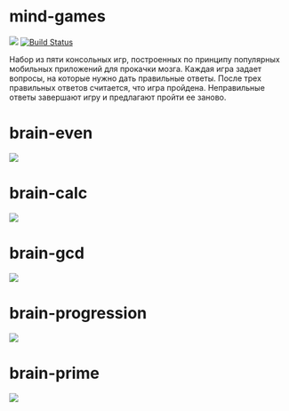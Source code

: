 # mind-games
<a href="https://codeclimate.com/github/Zaven477/mind-games/maintainability"><img src="https://api.codeclimate.com/v1/badges/1fd1680e3a60a6134dc0/maintainability" /></a>
[![Build Status](https://travis-ci.com/travis-ci/travis-web.svg?branch=master)](https://travis-ci.com/travis-ci/travis-web)


Набор из пяти консольных игр, построенных по принципу популярных мобильных приложений для прокачки мозга. Каждая игра задает вопросы, на которые нужно дать правильные ответы. После трех правильных ответов считается, что игра пройдена. Неправильные ответы завершают игру и предлагают пройти ее заново.

# brain-even
<a href="https://asciinema.org/a/sI2fPxdMZYQU8elxJoKOtHr19" target="_blank"><img src="https://asciinema.org/a/sI2fPxdMZYQU8elxJoKOtHr19.svg" /></a>
# brain-calc
<a href="https://asciinema.org/a/UmgiK3DfV2UiPrZz5k9ddIg2r" target="_blank"><img src="https://asciinema.org/a/UmgiK3DfV2UiPrZz5k9ddIg2r.svg" /></a>
# brain-gcd
<a href="https://asciinema.org/a/A8EA5ivxw9gxa9W9Nutxegimg" target="_blank"><img src="https://asciinema.org/a/A8EA5ivxw9gxa9W9Nutxegimg.svg" /></a>
# brain-progression
<a href="https://asciinema.org/a/1uZv9kYzQj34JuyeVlbWZpto0" target="_blank"><img src="https://asciinema.org/a/1uZv9kYzQj34JuyeVlbWZpto0.svg" /></a>
# brain-prime
<a href="https://asciinema.org/a/sSzJqey2esCd5NeimpH27NtvK" target="_blank"><img src="https://asciinema.org/a/sSzJqey2esCd5NeimpH27NtvK.svg" /></a>

